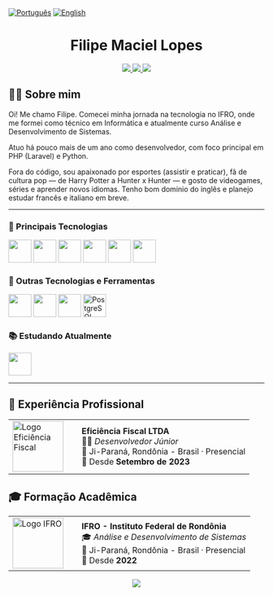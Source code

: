 <p>
  <a href="README.md"><img src="https://img.shields.io/badge/🇧🇷-Português-7A36DC?style=flat-square&logoColor=white" alt="Português" /></a>
  <a href="README.en.md"><img src="https://img.shields.io/badge/🇺🇸-English-7A36DC?style=flat-square&logoColor=white" alt="English" /></a>
</p>

<div align="center">
  <h1>Filipe Maciel Lopes</h1>
  
  <div align="center">
    <a href="https://instagram.com/fimaciel13" target="_blank">
      <img src="https://img.shields.io/badge/Instagram-7A36DC?style=for-the-badge&logo=instagram&logoColor=white">
    </a>
    <a href="mailto:filipemaciellopes01@gmail.com">
      <img src="https://img.shields.io/badge/Gmail-7A36DC?style=for-the-badge&logo=gmail&logoColor=white">
    </a>
    <a href="https://www.linkedin.com/in/filipe-maciel-lopes-221256267" target="_blank">
      <img src="https://img.shields.io/badge/LinkedIn-7A36DC?style=for-the-badge&logo=linkedin&logoColor=white">
    </a>   
  </div>
</div>


## 👨‍💻 Sobre mim

Oi! Me chamo Filipe. Comecei minha jornada na tecnologia no IFRO, onde me formei como técnico em Informática e atualmente curso Análise e Desenvolvimento de Sistemas.

Atuo há pouco mais de um ano como desenvolvedor, com foco principal em PHP (Laravel) e Python.

Fora do código, sou apaixonado por esportes (assistir e praticar), fã de cultura pop — de Harry Potter a Hunter x Hunter — e gosto de videogames, séries e aprender novos idiomas. Tenho bom domínio do inglês e planejo estudar francês e italiano em breve.

---

<h3>  🚀 Principais Tecnologias </h3>

<div>
  <img height="45rem" src="https://cdn.jsdelivr.net/gh/devicons/devicon/icons/php/php-original.svg" />
  <img height="45rem" src="https://cdn.jsdelivr.net/gh/devicons/devicon/icons/laravel/laravel-original.svg" />
  <img height="45rem" src="https://cdn.jsdelivr.net/gh/devicons/devicon/icons/python/python-original.svg" />
  <img height="45rem" src="https://cdn.jsdelivr.net/gh/devicons/devicon/icons/javascript/javascript-original.svg" />
  <img height="45rem" src="https://cdn.jsdelivr.net/gh/devicons/devicon/icons/html5/html5-original.svg" />
  <img height="45rem" src="https://cdn.jsdelivr.net/gh/devicons/devicon/icons/css3/css3-original.svg" />
</div>


<h3> 🧰 Outras Tecnologias e Ferramentas </h3>

<div>
  <img height="45rem" src="https://cdn.jsdelivr.net/gh/devicons/devicon/icons/csharp/csharp-original.svg" />
  <img height="45rem" src="https://cdn.jsdelivr.net/gh/devicons/devicon/icons/django/django-plain.svg" />
  <img height="45rem" src="https://cdn.jsdelivr.net/gh/devicons/devicon/icons/figma/figma-original.svg" />
  <img height="45rem" src="https://cdn.jsdelivr.net/gh/devicons/devicon/icons/postgresql/postgresql-original.svg" alt="PostgreSQL">
</div>


<h3> 📚 Estudando Atualmente </h3>

<div>
  <img height="45rem" src="https://cdn.jsdelivr.net/gh/devicons/devicon/icons/java/java-original.svg" />
</div>

---

## 💼 Experiência Profissional

<table>
  <tr>
    <td width="120">
      <img src="https://encrypted-tbn0.gstatic.com/images?q=tbn:ANd9GcQmCzBVqdNFxcyzcQuEGCPMotM_zxenPsKa5w&s" width="100" alt="Logo Eficiência Fiscal">
    </td>
    <td>
      <strong>Eficiência Fiscal LTDA</strong> <br/>
      🧑‍💻 <em>Desenvolvedor Júnior</em> <br/>
      📍 Ji-Paraná, Rondônia - Brasil · Presencial <br/>
      📅 Desde <strong>Setembro de 2023</strong>
    </td>
  </tr>
</table>

## 🎓 Formação Acadêmica

<table>
  <tr>
    <td width="120">
      <img src="https://yt3.googleusercontent.com/ytc/AIdro_kL9LKXvTZ312rWaGHJNRVkb78DJDOdX19Za6vVHXEfjLA=s160-c-k-c0x00ffffff-no-rj" width="100" alt="Logo IFRO">
    </td>
    <td>
      <strong>IFRO - Instituto Federal de Rondônia</strong> <br/>
      🎓 <em>Análise e Desenvolvimento de Sistemas</em> <br/>
      📍 Ji-Paraná, Rondônia - Brasil · Presencial <br/>
      📅 Desde <strong>2022</strong>
    </td>
  </tr>
</table>

<p align="center">
  <img src="https://capsule-render.vercel.app/api?type=waving&color=7A36DC&height=120&section=footer"/>
</p>
